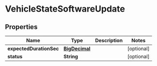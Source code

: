 
# VehicleStateSoftwareUpdate

## Properties
Name | Type | Description | Notes
------------ | ------------- | ------------- | -------------
**expectedDurationSec** | [**BigDecimal**](BigDecimal.md) |  |  [optional]
**status** | **String** |  |  [optional]



